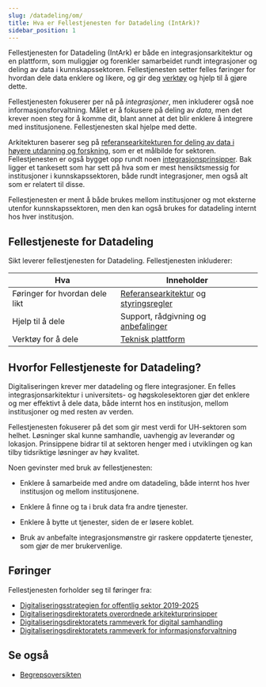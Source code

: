 ```yaml
---
slug: /datadeling/om/
title: Hva er Fellestjenesten for Datadeling (IntArk)?
sidebar_position: 1
---
```


Fellestjenesten for Datadeling (IntArk) er både en integrasjonsarkitektur og en
plattform, som muliggjør og forenkler samarbeidet rundt integrasjoner og deling
av data i kunnskapssektoren. Fellestjenesten setter felles føringer for hvordan
dele data enklere og likere, og gir deg
[verktøy](/docs/datadeling/teknisk-plattform) og hjelp til å gjøre dette.

Fellestjenesten fokuserer per nå på _integrasjoner_, men inkluderer også noe
informasjonsforvaltning. Målet er å fokusere på deling av _data_, men det
krever noen steg for å komme dit, blant annet at det blir enklere å integrere
med institusjonene. Fellestjenesten skal hjelpe med dette.

Arkitekturen baserer seg på [referansearkitekturen for deling av data i høyere
utdanning og
forskning](https://unit-norge.github.io/unit-ra/main/B%C3%B8ker/Referansearkitektur%20for%20deling%20av%20data%20i%20h%C3%B8yere%20utdanning%20og%20forsking.html),
som er et målbilde for sektoren. Fellestjenesten er også bygget opp rundt noen
[integrasjonsprinsipper](/docs/datadeling/prinsippene/). Bak ligger et
tankesett som har sett på hva som er mest hensiktsmessig for institusjoner i
kunnskapssektoren, både rundt integrasjoner, men også alt som er relatert til
disse.

Fellestjenesten er ment å både brukes mellom institusjoner og mot eksterne
utenfor kunnskapssektoren, men den kan også brukes for datadeling internt hos
hver institusjon.

## Fellestjeneste for Datadeling

Sikt leverer fellestjenesten for Datadeling. Fellestjenesten inkluderer:

| Hva                            | Inneholder                                |
| ------------------------------ | ----------------------------------------- |
| Føringer for hvordan dele likt | [Referansearkitektur] og [styringsregler] |
| Hjelp til å dele               | Support, rådgivning og [anbefalinger]     |
| Verktøy for å dele             | [Teknisk plattform]                       |

<!-- TODO: sjekk om detaljane stemmer med tidlegare presentasjonar. Vurder å lage figur av det - vert finare. -->

[teknisk plattform]: /docs/datadeling/teknisk-plattform
[styringsregler]: /docs/datadeling/styringsregler
[referansearkitektur]: https://unit-norge.github.io/unit-ra/main/B%C3%B8ker/Referansearkitektur%20for%20deling%20av%20data%20i%20h%C3%B8yere%20utdanning%20og%20forsking.html
[anbefalinger]: /docs/datadeling/god-praksis

## Hvorfor Fellestjeneste for Datadeling?

Digitaliseringen krever mer datadeling og flere integrasjoner. En felles
integrasjonsarkitektur i universitets- og høgskolesektoren gjør det enklere og
mer effektivt å dele data, både internt hos en institusjon, mellom
institusjoner og med resten av verden.

Fellestjenesten fokuserer på det som gir mest verdi for UH-sektoren som helhet.
Løsninger skal kunne samhandle, uavhengig av leverandør og lokasjon.
Prinsippene bidrar til at sektoren henger med i utviklingen og kan tilby
tidsriktige løsninger av høy kvalitet.

Noen gevinster med bruk av fellestjenesten:

- Enklere å samarbeide med andre om datadeling, både internt hos hver
  institusjon og mellom institusjonene.

- Enklere å finne og ta i bruk data fra andre tjenester.

- Enklere å bytte ut tjenester, siden de er løsere koblet.

- Bruk av anbefalte integrasjonsmønstre gir raskere oppdaterte tjenester, som
  gjør de mer brukervenlige.

## Føringer

Fellestjenesten forholder seg til føringer fra:

- [Digitaliseringsstrategien for offentlig sektor 2019-2025](https://www.regjeringen.no/no/dokumenter/en-digital-offentlig-sektor/id2653874/)
- [Digitaliseringsdirektoratets overordnede arkitekturprinsipper](https://www.digdir.no/digitalisering-og-samordning/overordnede-arkitekturprinsipper/1065)
- [Digitaliseringsdirektoratets rammeverk for digital samhandling](https://www.digdir.no/nasjonal-arkitektur/rammeverk-digital-samhandling/2148)
- [Digitaliseringsdirektoratets rammeverk for informasjonsforvaltning](https://www.digdir.no/informasjonsforvaltning/informasjonsforvaltning/2113)

## Se også

- [Begrepsoversikten](/docs/datadeling/begreper/)
